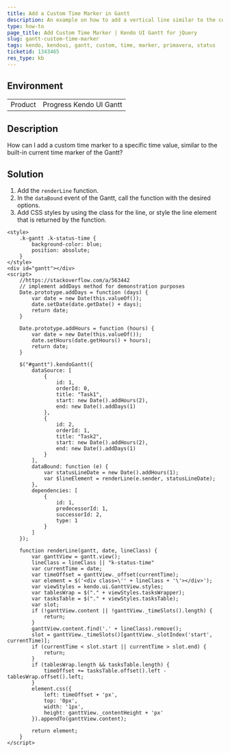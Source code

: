 ```yaml
---
title: Add a Custom Time Marker in Gantt
description: An example on how to add a vertical line similar to the current time marker in the Kendo UI Gantt.
type: how-to
page_title: Add Custom Time Marker | Kendo UI Gantt for jQuery
slug: gantt-custom-time-marker
tags: kendo, kendoui, gantt, custom, time, marker, primavera, status
ticketid: 1343465
res_type: kb
---
```


## Environment

<table>
 <tr>
  <td>Product</td>
  <td>Progress Kendo UI Gantt</td>
 </tr>
</table>


## Description

How can I add a custom time marker to a specific time value, similar to the built-in current time marker of the Gantt?

## Solution

1. Add the `renderLine` function.
1. In the `dataBound` event of the Gantt, call the function with the desired options.
1. Add CSS styles by using the class for the line, or style the line element that is returned by the function.

```dojo
<style>
    .k-gantt .k-status-time {
        background-color: blue;
        position: absolute;
    }
</style>
<div id="gantt"></div>
<script>
    //https://stackoverflow.com/a/563442
    // implement addDays method for demonstration purposes
    Date.prototype.addDays = function (days) {
        var date = new Date(this.valueOf());
        date.setDate(date.getDate() + days);
        return date;
    }

    Date.prototype.addHours = function (hours) {
        var date = new Date(this.valueOf());
        date.setHours(date.getHours() + hours);
        return date;
    }

    $("#gantt").kendoGantt({
        dataSource: [
            {
                id: 1,
                orderId: 0,
                title: "Task1",
                start: new Date().addHours(2),
                end: new Date().addDays(1)
            },
            {
                id: 2,
                orderId: 1,
                title: "Task2",
                start: new Date().addHours(2),
                end: new Date().addDays(1)
            }
        ],
        dataBound: function (e) {
            var statusLineDate = new Date().addHours(1);
            var $lineElement = renderLine(e.sender, statusLineDate);
        },
        dependencies: [
            {
                id: 1,
                predecessorId: 1,
                successorId: 2,
                type: 1
            }
        ]
    });

    function renderLine(gantt, date, lineClass) {
        var ganttView = gantt.view();
        lineClass = lineClass || "k-status-time"
        var currentTime = date;
        var timeOffset = ganttView._offset(currentTime);
        var element = $('<div class=\'' + lineClass + '\'></div>');
        var viewStyles = kendo.ui.GanttView.styles;
        var tablesWrap = $("." + viewStyles.tasksWrapper);
        var tasksTable = $("." + viewStyles.tasksTable);
        var slot;
        if (!ganttView.content || !ganttView._timeSlots().length) {
            return;
        }
        ganttView.content.find('.' + lineClass).remove();
        slot = ganttView._timeSlots()[ganttView._slotIndex('start', currentTime)];
        if (currentTime < slot.start || currentTime > slot.end) {
            return;
        }
        if (tablesWrap.length && tasksTable.length) {
            timeOffset += tasksTable.offset().left - tablesWrap.offset().left;
        }
        element.css({
            left: timeOffset + 'px',
            top: '0px',
            width: '1px',
            height: ganttView._contentHeight + 'px'
        }).appendTo(ganttView.content);

        return element;
    }
</script>
```
